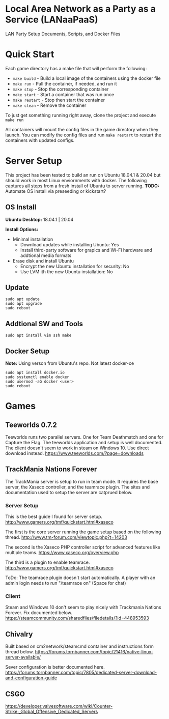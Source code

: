 # Local Area Network as a Party as a Service (LANaaPaaS)
LAN Party Setup Documents, Scripts, and Docker Files


# Quick Start
Each game directory has a make file that will perform the following:
* `make build` - Build a local image of the containers using the docker file
* `make run` - Pull the container, if needed, and run it
* `make stop` - Stop the corresponding container
* `make start` - Start a container that was run once
* `make restart` - Stop then start the container
* `make clean` - Remove the container

To just get something running right away, clone the project and execute `make run`

All containers will mount the config files in the game directory when they launch. You can modify the config files and run `make restart` to restart the containers with updated configs.


# Server Setup
This project has been tested to build an run on Ubuntu 18.04.1 & 20.04 but should work in most Linux enviornments with docker. The following captures all steps from a fresh install of Ubuntu to server running.
**TODO:** Automate OS install via preseeding or kickstart?

## OS Install
**Ubuntu Desktop:** 18.04.1 | 20.04

**Install Options:**
* Minimal installation
  * Download updates while installing Ubuntu: Yes
  * Install third-party software for grapics and Wi-Fi hardware and addtional media formats
* Erase disk and install Ubuntu
  * Encrypt the new Ubuntu installation for security: No
  * Use LVM ith the new Ubuntu installation: No

## Update
```
sudo apt update  
sudo apt upgrade  
sudo reboot  
```

## Addtional SW and Tools
```
sudo apt install vim ssh make
```

## Docker Setup
**Note:** Using verson from Ubuntu's repo. Not latest docker-ce
```
sudo apt install docker.io  
sudo systemctl enable docker  
sudo usermod -aG docker <user>  
sudo reboot  
```

# Games

## Teeworlds 0.7.2
Teeworlds runs two parallel servers. One for Team Deathmatch and one for Capture the Flag. The teeworlds application and setup is well documented. The client doesn't seem to work in steam on Windows 10. Use direct download instead.
https://www.teeworlds.com/?page=downloads


## TrackMania Nations Forever
The TrackMania server is setup to run in team mode. It requires the base server, the Xaseco controller, and the teamrace plugin. The sites and documentation used to setup the server are catprued below.

### Server Setup
This is the best guide I found for server setup.
http://www.gamers.org/tmf/quickstart.html#xaseco

The first is the core server running the game setup based on the following thread.
http://www.tm-forum.com/viewtopic.php?t=14203

The second is the Xaseco PHP controller script for advanced features like multiple teams.
https://www.xaseco.org/overview.php

The third is a plugin to enable teamrace.
http://www.gamers.org/tmf/quickstart.html#xaseco

ToDo: The teamrace plugin doesn't start automatically. A player with an admin login needs to run "/teamrace on" (Space for chat)


### Client
Steam and Windows 10 don't seem to play nicely with Trackmania Nations Forever. Fix documented below.
https://steamcommunity.com/sharedfiles/filedetails/?id=448953593


## Chivalry
Built based on cm2network/steamcmd container and instructions form thread below.
https://forums.tornbanner.com/topic/21416/native-linux-server-available/

Sever configuration is better documented here.
https://forums.tornbanner.com/topic/7805/dedicated-server-download-and-configuration-guide


## CSGO
https://developer.valvesoftware.com/wiki/Counter-Strike:_Global_Offensive_Dedicated_Servers
